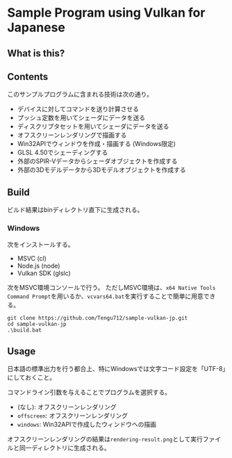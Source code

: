 # Sample Program using Vulkan for Japanese

## What is this?


## Contents

このサンプルプログラムに含まれる技術は次の通り。

- デバイスに対してコマンドを送り計算させる
- プッシュ定数を用いてシェーダにデータを送る
- ディスクリプタセットを用いてシェーダにデータを送る
- オフスクリーンレンダリングで描画する
- Win32APIでウィンドウを作成・描画する (Windows限定)
- GLSL 4.50でシェーディングする
- 外部のSPIR-Vデータからシェーダオブジェクトを作成する
- 外部の3Dモデルデータから3Dモデルオブジェクトを作成する


## Build

ビルド結果はbinディレクトリ直下に生成される。

### Windows

次をインストールする。

- MSVC (cl)
- Node.js (node)
- Vulkan SDK (glslc)

次をMSVC環境コンソールで行う。
ただしMSVC環境は、`x64 Native Tools Command Prompt`を用いるか、`vcvars64.bat`を実行することで簡単に用意できる。

```
git clone https://github.com/Tengu712/sample-vulkan-jp.git
cd sample-vulkan-jp
.\build.bat
```


## Usage

日本語の標準出力を行う都合上、特にWindowsでは文字コード設定を「UTF-8」にしておくこと。

コマンドライン引数を与えることでプログラムを選択する。

- (なし): オフスクリーンレンダリング
- `offscreen`: オフスクリーンレンダリング
- `windows`: Win32APIで作成したウィンドウへの描画

オフスクリーンレンダリングの結果は`rendering-result.png`として実行ファイルと同一ディレクトリに生成される。
